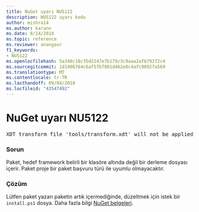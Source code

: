 ```yaml
---
title: NuGet uyarı NU5122
description: NU5122 uyarı kodu
author: mishra14
ms.author: karann
ms.date: 8/14/2018
ms.topic: reference
ms.reviewer: anangaur
f1_keywords:
- NU5122
ms.openlocfilehash: 5a340c10c35d2147e7b179c3c9aaa2af679272c4
ms.sourcegitcommit: 1d1406764c6af5fb7801d462e0c4afc9092fa569
ms.translationtype: MT
ms.contentlocale: tr-TR
ms.lasthandoff: 09/04/2018
ms.locfileid: "43547492"
---
```

# <a name="nuget-warning-nu5122"></a>NuGet uyarı NU5122
<pre>XDT transform file 'tools/transform.xdt' will not be applied when the package is installed after the migration.</pre>

### <a name="issue"></a>Sorun

Paket, hedef framework belirli bir klasöre altında değil bir derleme dosyası içerir. Paket proje bir paket başvuru türü ile uyumlu olmayacaktır.


### <a name="solution"></a>Çözüm

Lütfen paket yazarı paketin artık içermediğinde, düzeltmek için istek bir `install.ps1` dosya. Daha fazla bilgi [NuGet belgeleri](https://docs.microsoft.com/en-us/nuget/reference/migrate-packages-config-to-package-reference).


